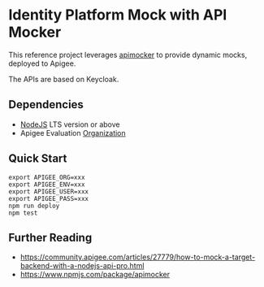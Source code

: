 # Identity Platform Mock with API Mocker

This reference project leverages [apimocker](https://npmjs.com/package/apimocker) to provide dynamic mocks, deployed to Apigee.

The APIs are based on Keycloak.

## Dependencies

-   [NodeJS](https://nodejs.org/en/) LTS version or above
-   Apigee Evaluation [Organization](https://login.apigee.com/sign__up)

## Quick Start

    export APIGEE_ORG=xxx
    export APIGEE_ENV=xxx
    export APIGEE_USER=xxx
    export APIGEE_PASS=xxx
    npm run deploy
    npm test

## Further Reading

-   <https://community.apigee.com/articles/27779/how-to-mock-a-target-backend-with-a-nodejs-api-pro.html>
-   <https://www.npmjs.com/package/apimocker>
